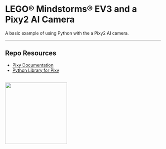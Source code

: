 # LEGO® Mindstorms® EV3 and a Pixy2 AI Camera

A basic example of using Python with the a Pixy2 AI camera.

***

## Repo Resources

- [Pixy Documentation](https://docs.pixycam.com/wiki/doku.php)
- [Python Library for Pixy](https://github.com/KWSmit/Pixy_ev3dev)

<br>
<a href="https://codeadam.ca">
<img src="https://cdn.codeadam.ca/images@1.0.0/codeadam-logo-coloured-horizontal.png" width="200">
</a>
